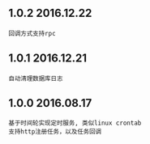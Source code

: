 ## 1.0.2 2016.12.22

```
回调方式支持rpc
```

## 1.0.1 2016.12.21

```
自动清理数据库日志
```

## 1.0.0 2016.08.17

```
基于时间轮实现定时服务, 类似linux crontab
支持http注册任务，以及任务回调
```